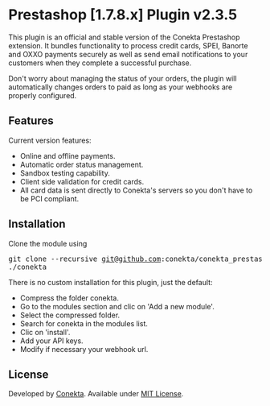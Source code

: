Prestashop [1.7.8.x] Plugin v2.3.5
=======================
This plugin is an official and stable version of the Conekta Prestashop extension. It bundles functionality to process credit cards, SPEI, Banorte and OXXO payments securely as well as send email notifications to your customers when they complete a successful purchase.

Don't worry about managing the status of your orders, the plugin will automatically changes orders to paid as long as your webhooks are properly configured.

Features
--------
Current version features:

*   Online and offline payments.
*   Automatic order status management.
*   Sandbox testing capability.
*   Client side validation for credit cards.
*   All card data is sent directly to Conekta's servers so you don't have to be PCI compliant.

Installation
-----------

  Clone the module using <pre>git clone --recursive git@github.com:conekta/conekta_prestashop.git ./conekta</pre>

There is no custom installation for this plugin, just the default:

*   Compress the folder conekta.
*   Go to the modules section and clic on 'Add a new module'.
*   Select the compressed folder.
*   Search for conekta in the modules list.
*   Clic on 'install'.
*   Add your API keys.
*   Modify if necessary your webhook url.

License
-------
Developed by [Conekta](https://www.conekta.io). Available under [MIT License](LICENSE).
